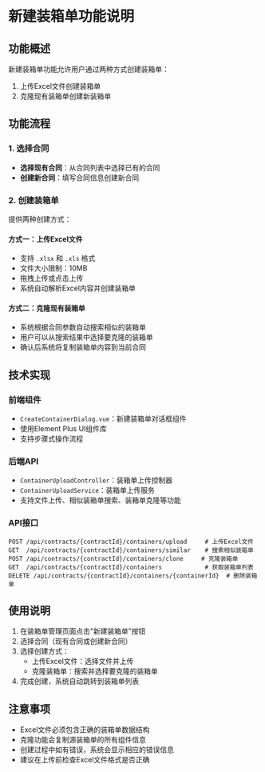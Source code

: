 # 新建装箱单功能说明

## 功能概述

新建装箱单功能允许用户通过两种方式创建装箱单：
1. 上传Excel文件创建装箱单
2. 克隆现有装箱单创建新装箱单

## 功能流程

### 1. 选择合同
- **选择现有合同**：从合同列表中选择已有的合同
- **创建新合同**：填写合同信息创建新合同

### 2. 创建装箱单
提供两种创建方式：

#### 方式一：上传Excel文件
- 支持 `.xlsx` 和 `.xls` 格式
- 文件大小限制：10MB
- 拖拽上传或点击上传
- 系统自动解析Excel内容并创建装箱单

#### 方式二：克隆现有装箱单
- 系统根据合同参数自动搜索相似的装箱单
- 用户可以从搜索结果中选择要克隆的装箱单
- 确认后系统将复制装箱单内容到当前合同

## 技术实现

### 前端组件
- `CreateContainerDialog.vue`：新建装箱单对话框组件
- 使用Element Plus UI组件库
- 支持步骤式操作流程

### 后端API
- `ContainerUploadController`：装箱单上传控制器
- `ContainerUploadService`：装箱单上传服务
- 支持文件上传、相似装箱单搜索、装箱单克隆等功能

### API接口
```
POST /api/contracts/{contractId}/containers/upload     # 上传Excel文件
GET  /api/contracts/{contractId}/containers/similar    # 搜索相似装箱单
POST /api/contracts/{contractId}/containers/clone     # 克隆装箱单
GET  /api/contracts/{contractId}/containers            # 获取装箱单列表
DELETE /api/contracts/{contractId}/containers/{containerId}  # 删除装箱单
```

## 使用说明

1. 在装箱单管理页面点击"新建装箱单"按钮
2. 选择合同（现有合同或创建新合同）
3. 选择创建方式：
   - 上传Excel文件：选择文件并上传
   - 克隆装箱单：搜索并选择要克隆的装箱单
4. 完成创建，系统自动跳转到装箱单列表

## 注意事项

- Excel文件必须包含正确的装箱单数据结构
- 克隆功能会复制源装箱单的所有组件信息
- 创建过程中如有错误，系统会显示相应的错误信息
- 建议在上传前检查Excel文件格式是否正确
